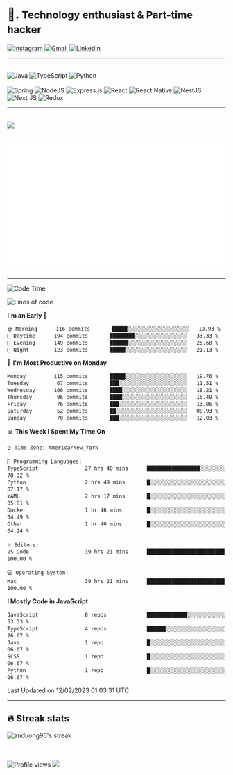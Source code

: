 <div align="left">
  <h1>👋. <small>Technology enthusiast & Part-time hacker</small></h1>

  <a href="https://www.instagram.com/ahdng">
    <img alt="Instagram" src="https://img.shields.io/badge/ahdng-%23E4405F.svg?style=for-the-badge&logo=Instagram&logoColor=white"/>
  </a>
  <a href="mailto:an.duongx@gmail.com">
    <img alt="Gmail" src="https://img.shields.io/badge/Gmail-D14836?style=for-the-badge&logo=gmail&logoColor=white" />
  </a>
  <a href="https://www.linkedin.com/in/ahdng">
    <img alt="LinkedIn" src="https://img.shields.io/badge/linkedin-%230077B5.svg?style=for-the-badge&logo=linkedin&logoColor=white"/>
  </a>

  <br/>
  <hr />
  <br/>

  <img alt="Java" src="https://img.shields.io/badge/java-%23ED8B00.svg?style=for-the-badge&logo=java&logoColor=white"/>
  <img alt="TypeScript" src="https://img.shields.io/badge/typescript-%23007ACC.svg?style=for-the-badge&logo=typescript&logoColor=white"/>
  <img alt="Python" src="https://img.shields.io/badge/python-%2314354C.svg?style=for-the-badge&logo=python&logoColor=white"/>

  <br />
  <br />
  <img alt="Spring" src="https://img.shields.io/badge/spring-%236DB33F.svg?style=for-the-badge&logo=spring&logoColor=white"/>
  <img alt="NodeJS" src="https://img.shields.io/badge/node.js-%2343853D.svg?style=for-the-badge&logo=node-dot-js&logoColor=white"/>
  <img alt="Express.js" src="https://img.shields.io/badge/express.js-%23404d59.svg?style=for-the-badge&logo=express&logoColor=%2361DAFB"/>
  <img alt="React" src="https://img.shields.io/badge/react-%2320232a.svg?style=for-the-badge&logo=react&logoColor=%2361DAFB"/>
  <img alt="React Native" src="https://img.shields.io/badge/react_native-%2320232a.svg?style=for-the-badge&logo=react&logoColor=%2361DAFB"/>
  <img alt="NestJS" src="https://img.shields.io/badge/nestjs-%23E0234E.svg?style=for-the-badge&logo=nestjs&logoColor=white" />
  <img alt="Next JS" src="https://img.shields.io/badge/nextjs-%23000000.svg?style=for-the-badge&logo=next.js&logoColor=white"/>
  <img alt="Redux" src="https://img.shields.io/badge/redux-%23593d88.svg?style=for-the-badge&logo=redux&logoColor=white"/>

  <br/>
  <hr />
  <br/>
  <img src="https://github-profile-trophy.vercel.app/?username=anduong96&theme=onedark" />
  <br/>
  <br/>

  ![Stats Overview](https://raw.githubusercontent.com/anduong96/github-stats-transparent/output/generated/overview.svg)

  <hr />
  
  <!--START_SECTION:waka-->
![Code Time](http://img.shields.io/badge/Code%20Time-3%2C648%20hrs%2059%20mins-blue)

![Lines of code](https://img.shields.io/badge/From%20Hello%20World%20I%27ve%20Written-98%20Thousand%20lines%20of%20code-blue)

**I'm an Early 🐤** 

```text
🌞 Morning      116 commits       █████░░░░░░░░░░░░░░░░░░░░   19.93 % 
🌆 Daytime      194 commits       ████████░░░░░░░░░░░░░░░░░   33.33 % 
🌃 Evening      149 commits       ██████░░░░░░░░░░░░░░░░░░░   25.60 % 
🌙 Night        123 commits       █████░░░░░░░░░░░░░░░░░░░░   21.13 % 

```
📅 **I'm Most Productive on Monday** 

```text
Monday         115 commits       █████░░░░░░░░░░░░░░░░░░░░   19.76 % 
Tuesday         67 commits       ███░░░░░░░░░░░░░░░░░░░░░░   11.51 % 
Wednesday      106 commits       ████░░░░░░░░░░░░░░░░░░░░░   18.21 % 
Thursday        96 commits       ████░░░░░░░░░░░░░░░░░░░░░   16.49 % 
Friday          76 commits       ███░░░░░░░░░░░░░░░░░░░░░░   13.06 % 
Saturday        52 commits       ██░░░░░░░░░░░░░░░░░░░░░░░   08.93 % 
Sunday          70 commits       ███░░░░░░░░░░░░░░░░░░░░░░   12.03 % 

```


📊 **This Week I Spent My Time On** 

```text
⌚︎ Time Zone: America/New_York

💬 Programming Languages: 
TypeScript               27 hrs 40 mins      █████████████████░░░░░░░░   70.32 % 
Python                   2 hrs 49 mins       █░░░░░░░░░░░░░░░░░░░░░░░░   07.17 % 
YAML                     2 hrs 17 mins       █░░░░░░░░░░░░░░░░░░░░░░░░   05.81 % 
Docker                   1 hr 46 mins        █░░░░░░░░░░░░░░░░░░░░░░░░   04.49 % 
Other                    1 hr 40 mins        █░░░░░░░░░░░░░░░░░░░░░░░░   04.24 % 

🔥 Editors: 
VS Code                  39 hrs 21 mins      █████████████████████████   100.00 % 

💻 Operating System: 
Mac                      39 hrs 21 mins      █████████████████████████   100.00 % 

```

**I Mostly Code in JavaScript** 

```text
JavaScript               8 repos             █████████████░░░░░░░░░░░░   53.33 % 
TypeScript               4 repos             ██████░░░░░░░░░░░░░░░░░░░   26.67 % 
Java                     1 repo              █░░░░░░░░░░░░░░░░░░░░░░░░   06.67 % 
SCSS                     1 repo              █░░░░░░░░░░░░░░░░░░░░░░░░   06.67 % 
Python                   1 repo              █░░░░░░░░░░░░░░░░░░░░░░░░   06.67 % 

```



 Last Updated on 12/02/2023 01:03:31 UTC
<!--END_SECTION:waka-->
  
  <hr />

  <h2>🔥 Streak stats</h2>
  <img alt="anduong96's streak" src="https://github-readme-streak-stats.herokuapp.com/?user=anduong96&theme=monokai-metallian&hide_border=true"/>
</div>
<br/>
<br/>

![Profile views](https://gpvc.arturio.dev/anduong96)
![](https://hit.yhype.me/github/profile?user_id=13195989)
